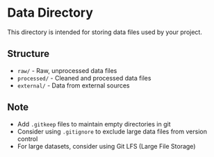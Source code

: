 # Data Directory

This directory is intended for storing data files used by your project.

## Structure
- `raw/` - Raw, unprocessed data files
- `processed/` - Cleaned and processed data files
- `external/` - Data from external sources

## Note
- Add `.gitkeep` files to maintain empty directories in git
- Consider using `.gitignore` to exclude large data files from version control
- For large datasets, consider using Git LFS (Large File Storage)
